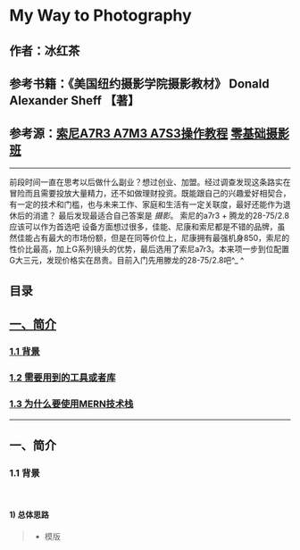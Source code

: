 # My Way to Photography

## 作者：冰红茶  
## 参考书籍：《美国纽约摄影学院摄影教材》 Donald Alexander Sheff 【著】 
## 参考源：[索尼A7R3 A7M3 A7S3操作教程](https://www.bilibili.com/video/av36331469?t=925&p=1)  [零基础摄影班](https://www.bilibili.com/video/av20656261/?p=2&t=2115) 

------    


 前段时间一直在思考以后做什么副业？想过创业、加盟。经过调查发现这条路实在冒险而且需要投放大量精力，还不如做理财投资。既能跟自己的兴趣爱好相契合，有一定的技术和门槛，也与未来工作、家庭和生活有一定关联度，最好还能作为退休后的消遣？
 最后发现最适合自己答案是 *摄影*。
 索尼的a7r3 + 腾龙的28-75/2.8应该可以作为首选吧
 设备方面想过很多，佳能、尼康和索尼都是不错的品牌，虽然佳能占有最大的市场份额，但是在同等价位上，尼康拥有最强机身850，索尼的性价比最高，加上G系列镜头的优势，最后选用了索尼a7r3。本来项一步到位配置G大三元，发现价格实在昂贵。目前入门先用滕龙的28-75/2.8吧^_ ^
     
## 目录
## [一、简介](#1)
### [1.1 背景](#1.1)
### [1.2 需要用到的工具或者库](#1.2)
### [1.3 为什么要使用MERN技术栈](#1.3)
        
------      
        
<h2 id='1'>一、简介</h2>
<h3 id='1.1'>1.1 背景</h3>  
        
#### 1) 总体思路
> - 模版
